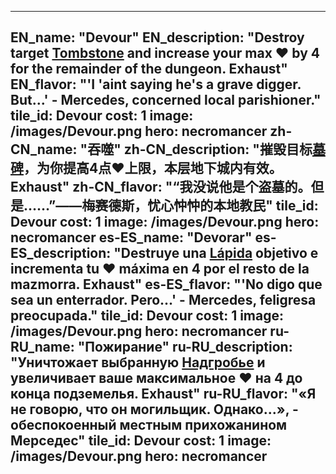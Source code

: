 ---

EN_name: "Devour"
EN_description: "Destroy target <a href = '../en/items#Tombstone'>Tombstone</a> and increase your max ❤️ by 4 for the remainder of the dungeon. Exhaust"
EN_flavor: "'I 'aint saying he's a grave digger. But...' - Mercedes, concerned local parishioner."
tile_id: Devour
cost: 1
image: /images/Devour.png
hero: necromancer
zh-CN_name: "吞噬"
zh-CN_description: "摧毁目标<a href = '../zh_cn/items#Tombstone'>墓碑</a>，为你提高4点❤️上限，本层地下城内有效。Exhaust"
zh-CN_flavor: "“我没说他是个盗墓的。但是……”——梅赛德斯，忧心忡忡的本地教民"
tile_id: Devour
cost: 1
image: /images/Devour.png
hero: necromancer
es-ES_name: "Devorar"
es-ES_description: "Destruye una <a href = '../es_es/items#Tombstone'>Lápida</a> objetivo e incrementa tu ❤️ máxima en 4 por el resto de la mazmorra. Exhaust"
es-ES_flavor: "'No digo que sea un enterrador. Pero...' - Mercedes, feligresa preocupada."
tile_id: Devour
cost: 1
image: /images/Devour.png
hero: necromancer
ru-RU_name: "Пожирание"
ru-RU_description: "Уничтожает выбранную <a href = '../ru_ru/items#Tombstone'>Надгробье</a> и увеличивает ваше максимальное ❤️ на 4 до конца подземелья. Exhaust"
ru-RU_flavor: "«Я не говорю, что он могильщик. Однако...», - обеспокоенный местным прихожанином Мерседес"
tile_id: Devour
cost: 1
image: /images/Devour.png
hero: necromancer
---